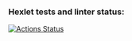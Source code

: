 ### Hexlet tests and linter status:
[![Actions Status](https://github.com/alexvrn90/frontend-project-44/workflows/hexlet-check/badge.svg)](https://github.com/alexvrn90/frontend-project-44/actions)